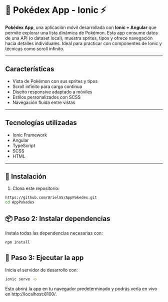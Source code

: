 # 📱 Pokédex App - Ionic ⚡

**Pokédex App**, una aplicación móvil desarrollada con **Ionic + Angular** que permite explorar una lista dinámica de Pokémon. Esta app consume datos de una API (o dataset local), muestra sprites, tipos y ofrece navegación hacia detalles individuales. Ideal para practicar con componentes de Ionic y técnicas como scroll infinito.

---

## Características

- Vista de Pokémon con sus sprites y tipos
- Scroll infinito para carga continua
- Diseño responsive adaptado a móviles
- Estilos personalizados con SCSS
- Navegación fluida entre vistas

---

## Tecnologías utilizadas

- Ionic Framework
- Angular
- TypeScript
- SCSS
- HTML

---

## 🚀 Instalación

1. Clona este repositorio:

```bash
https://github.com/UrielSS/AppPokedex.git
cd AppPokedex
```

## 📦 Paso 2: Instalar dependencias

Instala todas las dependencias necesarias con:

```bash
npm install
```

## 🚀 Paso 3: Ejecutar la app

Inicia el servidor de desarrollo con:

```bash
ionic serve -o
```
Esto abrirá la app en tu navegador predeterminado y podrás verla en vivo en http://localhost:8100/.







